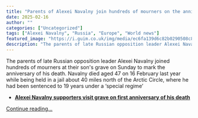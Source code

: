 ```yaml
---
title: "Parents of Alexei Navalny join hundreds of mourners on the anniversary of his death  – video report"
date: 2025-02-16
author: ""
categories: ["Uncategorized"]
tags: ["Alexei Navalny", "Russia", "Europe", "World news"]
featured_image: "https://i.guim.co.uk/img/media/ec6fa139d6c82b0290508c8ec3a67960e5fc294e/0_317_5940_3563/master/5940.jpg?width=140&quality=85&auto=format&fit=max&s=2a43eb1f745fafdd3ccfe67cdd51155d"
description: "The parents of late Russian opposition leader Alexei Navalny joined hundreds of mourners at their son's grave on Sunday to mark the anniversary of his death. Na..."
---
```


The parents of late Russian opposition leader Alexei Navalny joined hundreds of mourners at their son's grave on Sunday to mark the anniversary of his death. Navalny died aged 47 on 16 February last year while being held in a jail about 40 miles north of the Arctic Circle, where he had been sentenced to 19 years under a ‘special regime’

  * [**Alexei Navalny supporters visit grave on first anniversary of his death**](https://www.theguardian.com/world/2025/feb/16/alexei-navalny-supporters-visit-grave-on-first-anniversary-of-his-death)


[Continue reading...](https://www.theguardian.com/world/video/2025/feb/16/parents-of-alexei-navalny-join-hundreds-of-mourners-on-the-anniversary-of-his-death-video-report)
